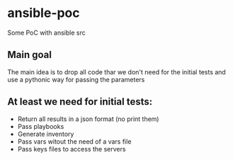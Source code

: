# ansible-poc

Some PoC with ansible src

## Main goal

The main idea is to drop all code thar we don't need for the initial tests and use a pythonic way for passing the parameters

## At least we need for initial tests:

- Return all results in a json format (no print them)
- Pass playbooks
- Generate inventory
- Pass vars witout the need of a vars file
- Pass keys files to access the servers